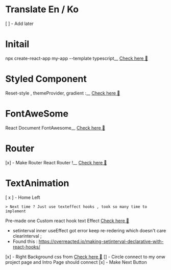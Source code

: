 # Translate En / Ko

[ ] - Add later

# Initail

npx create-react-app my-app --template typescript\_\_
[Check here 🚀](https://create-react-app.dev/docs/adding-typescript/)

# Styled Component

Reset-style , themeProvider, gradient :\_\_
[Check here 🚀](https://cssgradient.io/gradient-backgrounds/)

# FontAweSome

React Document FontAwesome\_\_
[Check here 🚀](https://fontawesome.com/v5.15/how-to-use/on-the-web/using-with/react)

# Router

[x] - Make Router
React Router !\_\_
[Check here 🚀](https://reactrouter.com/docs/en/v6)

# TextAnimation

[ x ] - Home Left

    > Next time ? Just use texteffect hooks , took so many time to implement

Pre-made one Custom react hook text Effect [Check here 🚀](https://reactjsexample.com/a-custom-react-hook-generating-crypting-text-effect/)

- setinterval inner useEffect got error keep re-redering which doesn't care clearinterval ;
- Found this : https://overreacted.io/making-setinterval-declarative-with-react-hooks/

[x] - Right Background css from [Check here 🚀](https://cssgradient.io/)
[] - Circle connect to my onw project page and Intro Page should connect
[x] - Make Next Button
